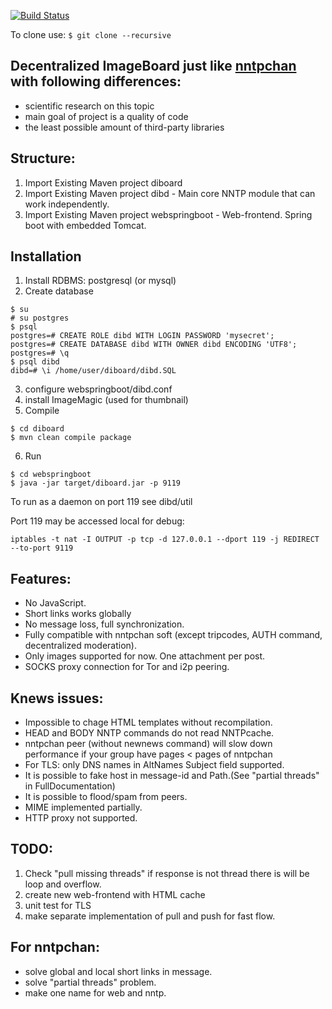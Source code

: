 [![Build Status](https://travis-ci.org/Anoncheg1/diboard.svg?branch=master)](https://travis-ci.org/Anoncheg1/diboard)

To clone use: ```$ git clone --recursive```

Decentralized ImageBoard just like [nntpchan](https://github.com/majestrate/nntpchan) with following differences:
-----
- scientific research on this topic
- main goal of project is a quality of code
- the least possible amount of third-party libraries

Structure:
--------

1. Import Existing Maven project diboard
2. Import Existing Maven project dibd - Main core NNTP module that can work independently.
3. Import Existing Maven project webspringboot - Web-frontend. Spring boot with embedded Tomcat.

Installation
-----

1. Install RDBMS: postgresql (or mysql)
2. Create database
```
$ su
# su postgres
$ psql
postgres=# CREATE ROLE dibd WITH LOGIN PASSWORD 'mysecret';
postgres=# CREATE DATABASE dibd WITH OWNER dibd ENCODING 'UTF8';
postgres=# \q
$ psql dibd
dibd=# \i /home/user/diboard/dibd.SQL
```
3. configure webspringboot/dibd.conf
4. install ImageMagic (used for thumbnail)
5. Compile
```
$ cd diboard
$ mvn clean compile package
```
6. Run
```
$ cd webspringboot
$ java -jar target/diboard.jar -p 9119
```
To run as a daemon on port 119 see dibd/util

Port 119 may be accessed local for debug:
```
iptables -t nat -I OUTPUT -p tcp -d 127.0.0.1 --dport 119 -j REDIRECT --to-port 9119
```

Features:
----------
- No JavaScript.
- Short links works globally
- No message loss, full synchronization.
- Fully compatible with nntpchan soft (except tripcodes, AUTH command, decentralized moderation).
- Only images supported for now. One attachment per post.
- SOCKS proxy connection for Tor and i2p peering.

Knews issues:
----------
- Impossible to chage HTML templates without recompilation.
- HEAD and BODY NNTP commands do not read NNTPcache.
- nntpchan peer (without newnews command) will slow down performance if your group have pages < pages of nntpchan
- For TLS: only DNS names in AltNames Subject field supported.
- It is possible to fake host in message-id and Path.(See "partial threads" in FullDocumentation)
- It is possible to flood/spam from peers.
- MIME implemented partially.
- HTTP proxy not supported.

TODO:
----------
1. Check "pull missing threads" if response is not thread there is will be loop and overflow.
2. create new web-frontend with HTML cache
3. unit test for TLS
4. make separate implementation of pull and push for fast flow.

For nntpchan:
----------
- solve global and local short links in message.
- solve "partial threads" problem.
- make one name for web and nntp.
